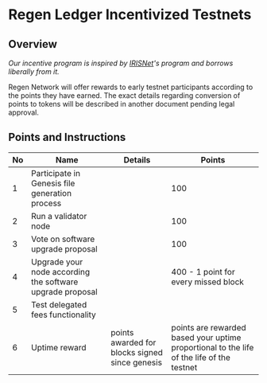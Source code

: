 # Regen Ledger Incentivized Testnets

## Overview

*Our incentive program is inspired by [IRISNet](https://github.com/irisnet/testnets)'s program and borrows liberally from it.*

Regen Network will offer rewards to early testnet participants according to the points they have earned. The exact details regarding conversion of points to tokens will be described in another document pending legal approval.

## Points and Instructions

| No   | Name                                           | Details                                                       | Points |
| ---- | ---------------------------------------------- | ------------------------------------------------------------  | ------ |
| 1    | Participate in Genesis file generation process |  | 100    |
| 2    | Run a validator node |  | 100    |
| 3    | Vote on software upgrade proposal              |  | 100    |
| 4    | Upgrade your node according the software upgrade proposal |  | 400 - 1 point for every missed block   |
| 5    | Test delegated fees functionality |  |  | 100    |
| 6    | Uptime reward |  points awarded for blocks signed since genesis | points are rewarded based your uptime proportional to the life of the life of the testnet  | max 200 |

